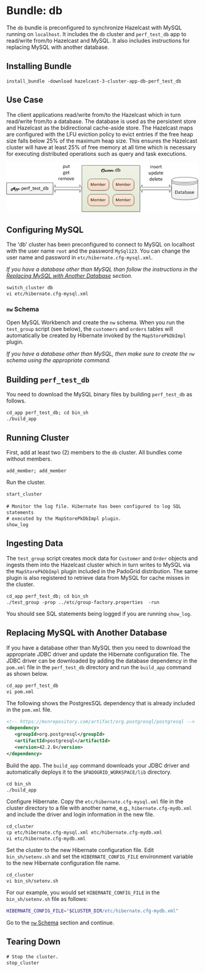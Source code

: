 # Bundle: db

The `db` bundle is preconfigured to synchronize Hazelcast with MySQL running on `localhost`. It includes the `db` cluster and `perf_test_db` app to read/write from/to Hazelcast and MySQL. It also includes instructions for replacing MySQL with another database.

## Installing Bundle

```console
install_bundle -download hazelcast-3-cluster-app-db-perf_test_db
```

## Use Case

The client applications read/write from/to the Hazelcast which in turn read/write from/to a database. The database is used as the persistent store and Hazelcast as the bidirectional cache-aside store. The Hazelcast maps are configured with the LFU eviction policy to evict entries if the free heap size falls below 25% of the maximum heap size. This ensures the Hazelcast cluster will have at least 25% of free memory at all time which is necessary for executing distributed operations such as query and task executions.

![DB Sync Screenshot](/images/db-sync.png)

## Configuring MySQL

The 'db' cluster has been preconfigured to connect to MySQL on localhost with the user name `root` and the password `MySql123`. You can change the user name and password in `etc/hibernate.cfg-mysql.xml`.

*If you have a database other than MySQL than follow the instructions in the [Replacing MySQL with Another Database](#replacing-mysql-with-another-database) section.*

```console
switch_cluster db
vi etc/hibernate.cfg-mysql.xml
```

### `nw` Schema

Open MySQL Workbench and create the `nw` schema. When you run the `test_group` script (see below), the `customers` and `orders` tables will automatically be created by Hibernate invoked by the `MapStorePkDbImpl` plugin.

*If you have a database other than MySQL, then make sure to create the `nw` schema using the appropriate command.*

## Building `perf_test_db`

You need to download the MySQL binary files by building `perf_test_db` as follows.

```console
cd_app perf_test_db; cd bin_sh
./build_app
```

## Running Cluster

First, add at least two (2) members to the `db` cluster. All bundles come without members.

```console
add_member; add_member
```

Run the cluster.

```console
start_cluster

# Monitor the log file. Hibernate has been configured to log SQL statements
# executed by the MapStorePkDbImpl plugin.
show_log
```

## Ingesting Data

The `test_group` script creates mock data for `Customer` and `Order` objects and ingests them into the Hazelcast cluster which in turn writes to MySQL via the `MapStorePkDbImpl` plugin included in the PadoGrid distribution. The same plugin is also registered to retrieve data from MySQL for cache misses in the cluster.

```console
cd_app perf_test_db; cd bin_sh
./test_group -prop ../etc/group-factory.properties  -run
```

You should see SQL statements being logged if you are running `show_log`.

## Replacing MySQL with Another Database

If you have a database other than MySQL then you need to download the appropriate JDBC driver and update the Hibernate configuration file. The JDBC driver can be downloaded by adding the database dependency in the `pom.xml` file in the `perf_test_db` directory and run the `build_app` command as shown below.

```console
cd_app perf_test_db
vi pom.xml
```

The following shows the PostgresSQL dependency that is already included in the `pom.xml` file.

```xml
<!-- https://mvnrepository.com/artifact/org.postgresql/postgresql -->
<dependency>
   <groupId>org.postgresql</groupId>
   <artifactId>postgresql</artifactId>
   <version>42.2.8</version>
</dependency>
```

Build the app. The `build_app` command downloads your JDBC driver and automatically deploys it to the `$PADOGRID_WORKSPACE/lib` directory.

```console
cd bin_sh
./build_app
```

Configure Hibernate. Copy the `etc/hibernate.cfg-mysql.xml` file in the cluster directory to a file with another name, e.g., `hibernate.cfg-mydb.xml` and include the driver and login information in the new file.

```console
cd_cluster
cp etc/hibernate.cfg-mysql.xml etc/hibernate.cfg-mydb.xml
vi etc/hibernate.cfg-mydb.xml
```

Set the cluster to the new Hibernate configuration file. Edit `bin_sh/setenv.sh` and set the `HIBERNATE_CONFIG_FILE` environment variable to the new Hibernate configuration file name.

```console
cd_cluster
vi bin_sh/setenv.sh
```

For our example, you would set `HIBERNATE_CONFIG_FILE` in the `bin_sh/setenv.sh` file as follows:

```bash
HIBERNATE_CONFIG_FILE="$CLUSTER_DIR/etc/hibernate.cfg-mydb.xml"
```

Go to the [`nw` Schema](#nw-schema) section and continue.

## Tearing Down

```console
# Stop the cluster.
stop_cluster
```
